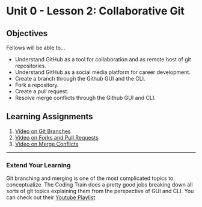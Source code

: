 # Unit 0 - Lesson 2: Collaborative Git

## Objectives
Fellows will be able to...
* Understand GitHub as a tool for collaboration and as remote host of git repositories.
* Understand GitHub as a social media platform for career development.
* Create a branch through the Github GUI and the CLI.
* Fork a repository.
* Create a pull request.
* Resolve merge conflicts through the Github GUI and CLI.

## Learning Assignments
1. [Video on Git Branches](https://www.youtube.com/watch?v=oPpnCh7InLY)
2. [Video on Forks and Pull Requests](https://www.youtube.com/watch?v=_NrSWLQsDL4)
3. [Video on Merge Conflicts](https://www.youtube.com/watch?v=JtIX3HJKwfo)

____

### Extend Your Learning
Git branching and merging is one of the most complicated topics to conceptualize. The Coding Train does a pretty good jobs breaking down all sorts of git topics explaining them from the perspective of GUI and CLI. You can check out their [Youtube Playlist](https://www.youtube.com/playlist?list=PLRqwX-V7Uu6ZF9C0YMKuns9sLDzK6zoiV)

